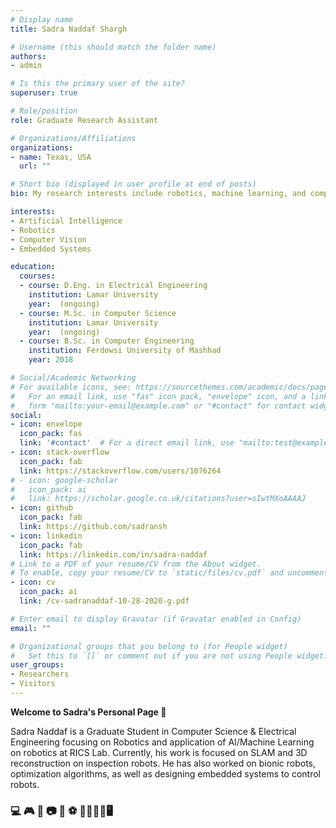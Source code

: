 ```yaml
---
# Display name
title: Sadra Naddaf Shargh

# Username (this should match the folder name)
authors:
- admin

# Is this the primary user of the site?
superuser: true

# Role/position
role: Graduate Research Assistant

# Organizations/Affiliations
organizations:
- name: Texas, USA
  url: ""

# Short bio (displayed in user profile at end of posts)
bio: My research interests include robotics, machine learning, and computer vision.

interests:
- Artificial Intelligence
- Robotics
- Computer Vision
- Embedded Systems

education:
  courses:
  - course: D.Eng. in Electrical Engineering
    institution: Lamar University
    year:  (ongoing)
  - course: M.Sc. in Computer Science
    institution: Lamar University
    year:  (ongoing)
  - course: B.Sc. in Computer Engineering
    institution: Ferdowsi University of Mashhad
    year: 2018

# Social/Academic Networking
# For available icons, see: https://sourcethemes.com/academic/docs/page-builder/#icons
#   For an email link, use "fas" icon pack, "envelope" icon, and a link in the
#   form "mailto:your-email@example.com" or "#contact" for contact widget.
social:
- icon: envelope
  icon_pack: fas
  link: '#contact'  # For a direct email link, use "mailto:test@example.org".
- icon: stack-overflow
  icon_pack: fab
  link: https://stackoverflow.com/users/1076264
# - icon: google-scholar
#   icon_pack: ai
#   link: https://scholar.google.co.uk/citations?user=sIwtMXoAAAAJ
- icon: github
  icon_pack: fab
  link: https://github.com/sadransh
- icon: linkedin
  icon_pack: fab
  link: https://linkedin.com/in/sadra-naddaf  
# Link to a PDF of your resume/CV from the About widget.
# To enable, copy your resume/CV to `static/files/cv.pdf` and uncomment the lines below.
- icon: cv
  icon_pack: ai
  link: /cv-sadranaddaf-10-28-2020-g.pdf

# Enter email to display Gravatar (if Gravatar enabled in Config)
email: ""

# Organizational groups that you belong to (for People widget)
#   Set this to `[]` or comment out if you are not using People widget.
user_groups:
- Researchers
- Visitors
---
```


**Welcome to Sadra's Personal Page  :wave:**

Sadra Naddaf is a Graduate Student in Computer Science & Electrical Engineering focusing on Robotics and application of AI/Machine Learning on robotics at RICS Lab. Currently, his work is focused on SLAM and 3D reconstruction on inspection robots. He has also worked on bionic robots, optimization algorithms, as well as designing embedded systems to control robots.

### :computer: :video_game: :robot: :camera: 📱 :soccer: 👨🏻‍💻🥇🖥️